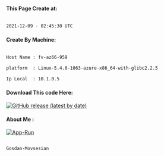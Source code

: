 
   
#### This Page Create at:

```bash

2021-12-09 - 02:45:30 UTC

```

#### Create By Machine:

```bash

Host Name : fv-az66-959

platform  : Linux-5.4.0-1063-azure-x86_64-with-glibc2.2.5

Ip Local  : 10.1.0.5

```
#### Download This code Here:

[![GitHub release (latest by date)](https://img.shields.io/github/v/release/Gosdan-Movsesian/Gosdan?style=for-the-badge&label=Download)](https://github.com/Gosdan-Movsesian/Gosdan/releases) 

</p> 

#### About Me :

[![App-Run](https://github.com/Gosdan-Movsesian/Gosdan/actions/workflows/App-Run.yml/badge.svg)](https://github.com/Gosdan-Movsesian/Gosdan/actions/workflows/App-Run.yml)

```bash

Gosdan-Movsesian

```

